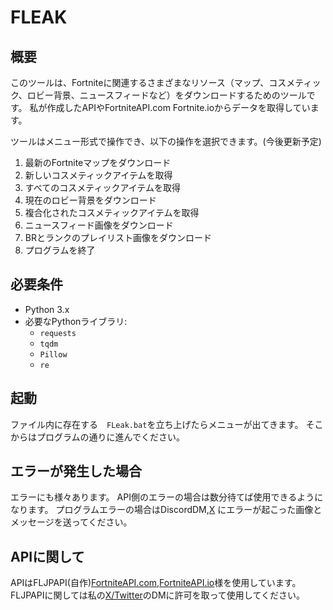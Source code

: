 # FLEAK

## 概要

このツールは、Fortniteに関連するさまざまなリソース（マップ、コスメティック、ロビー背景、ニュースフィードなど）をダウンロードするためのツールです。
私が作成したAPIやFortniteAPI.com Fortnite.ioからデータを取得しています。

ツールはメニュー形式で操作でき、以下の操作を選択できます。(今後更新予定)

1. 最新のFortniteマップをダウンロード
2. 新しいコスメティックアイテムを取得
3. すべてのコスメティックアイテムを取得
4. 現在のロビー背景をダウンロード
5. 複合化されたコスメティックアイテムを取得
6. ニュースフィード画像をダウンロード
7. BRとランクのプレイリスト画像をダウンロード
8. プログラムを終了

## 必要条件

- Python 3.x
- 必要なPythonライブラリ:
  - `requests`
  - `tqdm`
  - `Pillow`
  - `re`

## 起動

ファイル内に存在する　`FLeak.bat`を立ち上げたらメニューが出てきます。
そこからはプログラムの通りに進んでください。

## エラーが発生した場合

エラーにも様々あります。
API側のエラーの場合は数分待てば使用できるようになります。
プログラムエラーの場合はDiscordDM,[X](https://x.com/LeakPlayer) にエラーが起こった画像とメッセージを送ってください。

## APIに関して
APIはFLJPAPI(自作)[FortniteAPI.com](https://fortnite-api.com/),[FortniteAPI.io](https://fortniteapi.io/)様を使用しています。
FLJPAPIに関しては私の[X/Twitter](https://x.com/LeakPlayer)のDMに許可を取って使用してください。
